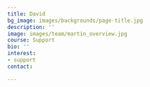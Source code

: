 ```yaml
---
title: David
bg_image: images/backgrounds/page-title.jpg
description: ''
image: images/team/martin_overview.jpg
course: Support
bio: ''
interest:
- support
contact: 

---
```

